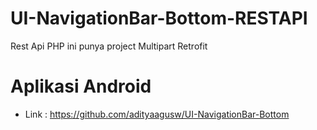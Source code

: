 # UI-NavigationBar-Bottom-RESTAPI

Rest Api PHP ini punya project Multipart Retrofit 

# Aplikasi Android
- Link : https://github.com/adityaagusw/UI-NavigationBar-Bottom
